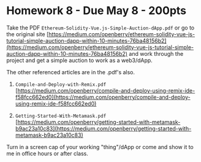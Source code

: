 # Homework 8 - Due May 8 - 200pts

Take the PDF `Ethereum-Solidity-Vue.js-Simple-Auction-dApp.pdf` or go to the original site
[https://medium.com/openberry/ethereum-solidity-vue-js-tutorial-simple-auction-dapp-within-10-minutes-76ba48156b2](https://medium.com/openberry/ethereum-solidity-vue-js-tutorial-simple-auction-dapp-within-10-minutes-76ba48156b2)
and work through the project and get a simple auction to work as a web3/dApp.



The other referenced articles are in the .pdf's also.

1. `Compile-and-Deploy-with-Remix.pdf`
[https://medium.com/openberry/compile-and-deploy-using-remix-ide-f58fcc662ed0](https://medium.com/openberry/compile-and-deploy-using-remix-ide-f58fcc662ed0)

2. `Getting-Started-With-Metamask.pdf`
[https://medium.com/openberry/getting-started-with-metamask-b9ac23a10c83](https://medium.com/openberry/getting-started-with-metamask-b9ac23a10c83)


Turn in a screen cap of your working "thing"/dApp or come and show it to me in office hours or after class.


